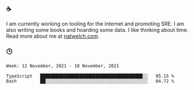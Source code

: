 ### ☕

I am currently working on tooling for the internet and promoting SRE. I am also writing some books and hoarding some data. I like thinking about time. Read more about me at [natwelch.com](https://natwelch.com).

### 🕒

<!--START_SECTION:waka-->
```text
Week: 12 November, 2021 - 18 November, 2021

TypeScript   ███████████████████████████████████████░░   95.15 % 
Bash         ██░░░░░░░░░░░░░░░░░░░░░░░░░░░░░░░░░░░░░░░   04.72 % 
```
<!--END_SECTION:waka-->

